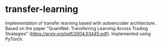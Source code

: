 # transfer-learning
Implementation of transfer learning based with autoencoder architecture. Based on the paper "QuantNet: Transferring Learning Across Trading Strategies" (https://arxiv.org/pdf/2004.03445.pdf). Implemented using PyTorch.
